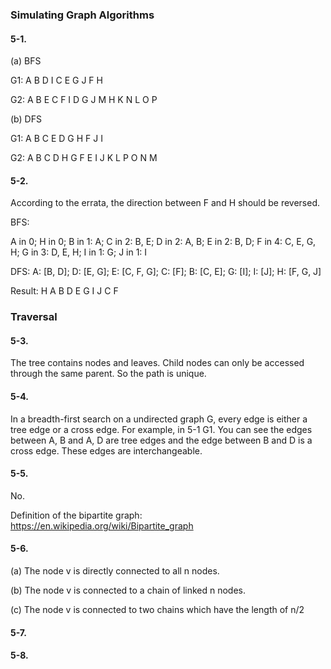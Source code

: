 <h3>Simulating Graph Algorithms</h3>

<h4>5-1.</h4> 

(a) BFS

G1: A B D I C E G J F H

G2: A B E C F I D G J M H K N L O P

(b) DFS

G1: A B C E D G H F J I

G2: A B C D H G F E I J K L P O N M

<h4>5-2.</h4> 

According  to the errata, the direction between F and H should be reversed.

BFS:

A in 0; H in 0; B in 1: A; C in 2: B, E; D in 2: A, B; E in 2: B, D; F in 4: C, E, G, H; G in 3: D, E, H; I in 1: G; J in 1: I

DFS: A: [B, D]; D: [E, G]; E: [C, F, G]; C: [F]; B: [C, E]; G: [I]; I: [J]; H: [F, G, J]

Result: H A B D E G I J C F

<h3>Traversal</h3>

<h4>5-3.</h4> 

The tree contains nodes and leaves. Child nodes can only be accessed through the same parent. So the path is unique.

<h4>5-4.</h4> 

In a breadth-first search on a undirected graph G, every edge is either a tree edge or a cross edge. For example, in 5-1 G1. You can see the edges between A, B and A, D are tree edges and the edge between B and D is a cross edge. These edges are interchangeable.

<h4>5-5.</h4> 

No.

Definition of the bipartite graph: https://en.wikipedia.org/wiki/Bipartite_graph

<h4>5-6.</h4> 

(a) The node v is directly connected to all n nodes.

(b) The node v is connected to a chain of linked n nodes.

(c) The node v is connected to two chains which have the length of n/2

<h4>5-7.</h4> 

<h4>5-8.</h4> 


